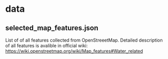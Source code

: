 # data

## selected_map_features.json
List of of all features collected from OpenStreeetMap. Detailed description of all features is avalible in official wiki: https://wiki.openstreetmap.org/wiki/Map_features#Water_related 
